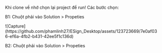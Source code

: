 Khi clone về nhớ chọn lại project để run!
Các bước chọn:
<p>B1: Chuột phải vào Solution > Propeties<p>
  ![Capture](https://github.com/phamlinh27/ESign_Desktop/assets/123723669/7e0af036-ef6a-4fb2-b431-42ee5f1c136d)
  
<p>B2: Chuột phải vào Solution > Propeties<p>
